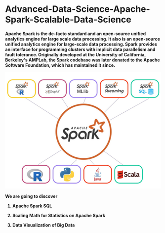 # Advanced-Data-Science-Apache-Spark-Scalable-Data-Science

<h4>
Apache Spark is the de-facto standard and an open-source unified analytics engine for large scale data processing. It also is an open-source unified analytics engine for large-scale data processing. Spark provides an interface for programming clusters with implicit data parallelism and fault tolerance. Originally developed at the University of California, Berkeley's AMPLab, the Spark codebase was later donated to the Apache Software Foundation, which has maintained it since.

<p align="center">
<img src="https://github.com/kedibeki/Advanced-Data-Science-Apache-Spark-Scalable-Data-Science/blob/main/Spark.jpg" alt=""/>
</p>

We are going to discover

1. Apache Spark SQL

2. Scaling Math for Statistics on Apache Spark

3. Data Visualization of Big Data

</h4>

